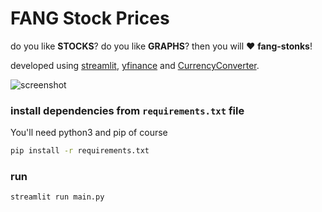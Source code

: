 # FANG Stock Prices
do you like **STOCKS**? do you like **GRAPHS**? then you will :heart: **fang-stonks**!

developed using [streamlit](https://www.streamlit.io/), [yfinance](https://pypi.org/project/yfinance/) and [CurrencyConverter](https://pypi.org/project/CurrencyConverter/).

![screenshot](https://i.imgur.com/U7xqWsw.png)

### install dependencies from `requirements.txt` file
You'll need python3 and pip of course
```bash
pip install -r requirements.txt
```
### run
```bash
streamlit run main.py
```
